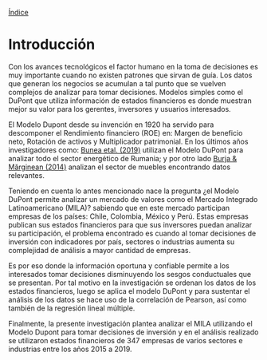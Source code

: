 [Índice](./README.md#índice)

# Introducción

Con los avances tecnológicos el factor humano en la toma de decisiones es muy
importante cuando no existen patrones que sirvan de guía. Los datos que generan los
negocios se acumulan a tal punto que se vuelven complejos de analizar para tomar
decisiones. Modelos simples como el DuPont que utiliza información de estados financieros
es donde muestran mejor su valor para los gerentes, inversores y usuarios interesados.

El Modelo Dupont desde su invención en 1920 ha servido para descomponer el Rendimiento financiero (ROE) 
en: Margen de beneficio neto, Rotación de activos y Multiplicador
patrimonial. En los últimos años investigadores como: [Bunea etal. (2019)](referencias#bunea2019) utilizan el Modelo
DuPont para analizar todo el sector energético de Rumania; y por otro lado [Burja & Mărginean (2014)](referencias#burja2014) 
analizan el sector de muebles encontrando datos relevantes.

Teniendo en cuenta lo antes mencionado nace la pregunta ¿el Modelo DuPont permite
analizar un mercado de valores como el Mercado Integrado Latinoamericano (MILA)?
sabiendo que en este mercado participan empresas de los países: Chile, Colombia, México
y Perú. Estas empresas publican sus estados financieros para que sus inversores puedan
analizar su participación, el problema encontrado es cuando al tomar decisiones de inversión
con indicadores por país, sectores o industrias aumenta su complejidad de análisis a mayor
cantidad de empresas.

Es por eso donde la información oportuna y confiable permite a los interesados tomar
decisiones disminuyendo los sesgos conductuales que se presentan. Por tal motivo en la
investigación se ordenan los datos de los estados financieros, luego se aplica el modelo
DuPont y para sustentar el análisis de los datos se hace uso de la correlación de Pearson,
así como también de la regresión lineal múltiple.

Finalmente, la presente investigación plantea analizar el MILA utilizando el Modelo
Dupont para tomar decisiones de inversión y en el análisis realizado se utilizaron estados
financieros de 347 empresas de varios sectores e industrias entre los años 2015 a 2019.